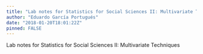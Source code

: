 ```yaml
---
title: "Lab notes for Statistics for Social Sciences II: Multivariate Techniques"
author: "Eduardo García Portugués"
date: "2018-01-20T18:01:22Z"
pinned: FALSE
---
```


Lab notes for Statistics for Social Sciences II: Multivariate Techniques
